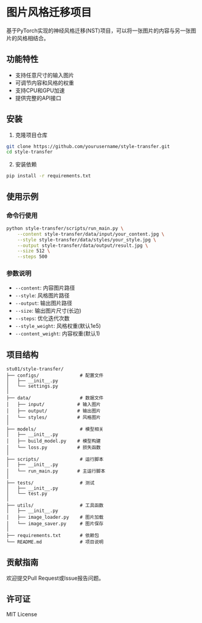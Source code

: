 # 图片风格迁移项目

基于PyTorch实现的神经风格迁移(NST)项目，可以将一张图片的内容与另一张图片的风格相结合。

## 功能特性

- 支持任意尺寸的输入图片
- 可调节内容和风格的权重
- 支持CPU和GPU加速
- 提供完整的API接口

## 安装

1. 克隆项目仓库
```bash
git clone https://github.com/yourusername/style-transfer.git
cd style-transfer
```

2. 安装依赖
```bash
pip install -r requirements.txt
```

## 使用示例

### 命令行使用
```bash
python style-transfer/scripts/run_main.py \
    --content style-transfer/data/input/your_content.jpg \
    --style style-transfer/data/styles/your_style.jpg \
    --output style-transfer/data/output/result.jpg \
    --size 512 \
    --steps 500
```

### 参数说明
- `--content`: 内容图片路径
- `--style`: 风格图片路径
- `--output`: 输出图片路径
- `--size`: 输出图片尺寸(长边)
- `--steps`: 优化迭代次数
- `--style_weight`: 风格权重(默认1e5)
- `--content_weight`: 内容权重(默认1)

## 项目结构
```
stu01/style-transfer/
├── configs/               # 配置文件
│   ├── __init__.py
│   └── settings.py
│
├── data/                  # 数据文件
│   ├── input/            # 输入图片
│   ├── output/           # 输出图片
│   └── styles/           # 风格图片
│
├── models/                # 模型相关
│   ├── __init__.py
│   ├── build_model.py    # 模型构建
│   └── loss.py           # 损失函数
│
├── scripts/               # 运行脚本
│   ├── __init__.py
│   └── run_main.py       # 主运行脚本
│
├── tests/                 # 测试
│   ├── __init__.py
│   └── test.py
│
├── utils/                 # 工具函数
│   ├── __init__.py
│   ├── image_loader.py    # 图片加载
│   └── image_saver.py     # 图片保存
│
├── requirements.txt       # 依赖包
└── README.md              # 项目说明
```

## 贡献指南

欢迎提交Pull Request或Issue报告问题。

## 许可证

MIT License
